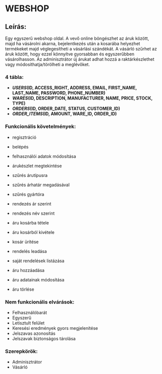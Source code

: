 # WEBSHOP

## Leírás:
Egy egyszerű webshop oldal.
A vevő online böngészhet az áruk között, majd ha vásárolni akarna, bejelentkezés után a kosarába helyezhet termékeket majd véglegesítheti a vásárlási szándékát.
A vásárló szűrhet az áruk között, hogy ezzel könnyítve gyorsabban és egyszerűbben vásárolhasson.
Az adminisztrátor új árukat adhat hozzá a raktárkészlethet vagy módosíthatja/törölheti a meglévőket.


### 4 tábla:
- **_USERS_(ID, ACCESS_RIGHT, ADDRESS, EMAIL, FIRST_NAME, LAST_NAME, PASSWORD, PHONE_NUMBER)**
- **_WARES_(ID, DESCRIPTION, MANUFACTURER, NAME, PRICE, STOCK, TYPE)**
- **_ORDERS_(ID, ORDER_DATE, STATUS, CUSTOMER_ID)**
- **_ORDER_ITEMS_(ID, AMOUNT, WARE_ID, ORDER_ID)**


### Funkcionális követelmények:
- regisztráció
- belépés
- felhasználói adatok módosítása

- árukészlet megtekintése
- szűrés árutípusra
- szűrés árhatár megadásával
- szűrés gyártóra
- rendezés ár szerint
- rendezés név szerint

- áru kosárba tétele
- áru kosárból kivétele
- kosár ürítése
- rendelés leadása
- saját rendelések listázása

- áru hozzáadása
- áru adatainak módosítása
- áru törlése


### Nem funkcionális elvárások:
- Felhasználóbarát
- Egyszerű
- Letisztult felület
- Keresési eredmények gyors megjelenítése
- Jelszavas azonosítás
- Jelszavak biztonságos tárolása


### Szerepkörök:
- Adminisztrátor
- Vásárló
